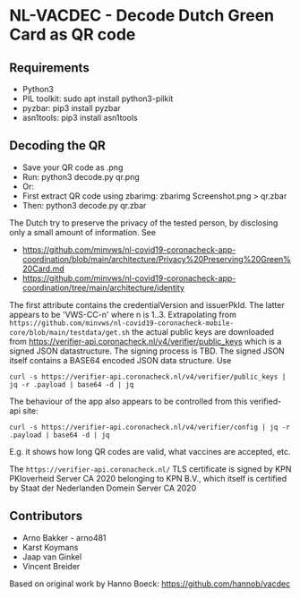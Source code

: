 NL-VACDEC - Decode Dutch Green Card as QR code
==============================================

Requirements
------------
* Python3
* PIL toolkit: sudo apt install python3-pilkit
* pyzbar:  pip3 install pyzbar
* asn1tools: pip3 install asn1tools 

Decoding the QR
---------------
- Save your QR code as .png
- Run: python3 decode.py qr.png
- Or:
- First extract QR code using zbarimg: zbarimg Screenshot.png > qr.zbar
- Then: python3 decode.py qr.zbar

The Dutch try to preserve the privacy of the tested person, 
by disclosing only a small amount of information. See

* https://github.com/minvws/nl-covid19-coronacheck-app-coordination/blob/main/architecture/Privacy%20Preserving%20Green%20Card.md
* https://github.com/minvws/nl-covid19-coronacheck-app-coordination/tree/main/architecture/identity

The first attribute contains the credentialVersion and issuerPkId. The latter appears to be 'VWS-CC-n' 
where n is 1..3. Extrapolating from `https://github.com/minvws/nl-covid19-coronacheck-mobile-core/blob/main/testdata/get.sh` the actual public keys are downloaded from https://verifier-api.coronacheck.nl/v4/verifier/public_keys which is a signed JSON datastructure. The signing process is TBD. The signed JSON itself contains a BASE64 encoded JSON data structure. Use
```
curl -s https://verifier-api.coronacheck.nl/v4/verifier/public_keys | jq -r .payload | base64 -d | jq
```

The behaviour of the app also appears to be controlled from this verified-api site: 
```
curl -s https://verifier-api.coronacheck.nl/v4/verifier/config | jq -r .payload | base64 -d | jq 
```
E.g. it shows how long QR codes are valid, what vaccines are accepted, etc.

The `https://verifier-api.coronacheck.nl/` TLS certificate is signed by KPN PKIoverheid Server CA 2020
belonging to KPN B.V., which itself is certified by Staat der Nederlanden Domein Server CA 2020


Contributors
------------
- Arno Bakker  - arno481
- Karst Koymans 
- Jaap van Ginkel
- Vincent Breider

Based on original work by Hanno Boeck: https://github.com/hannob/vacdec
